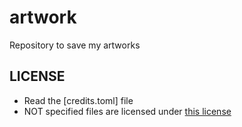 # artwork

Repository to save my artworks

## LICENSE
- Read the [credits.toml] file
- NOT specified files are licensed under [this license](./LICENSE)
